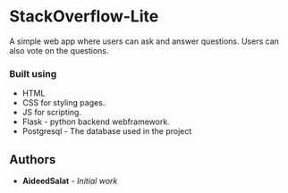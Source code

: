 # StackOverflow-Lite
A simple web app where users can ask and answer questions. Users can also vote on the questions.

### Built using
* HTML
* CSS for styling pages.
* JS for scripting.
* Flask - python backend webframework.
* Postgresql - The database used in the project

## Authors
* **AideedSalat** - *Initial work*
